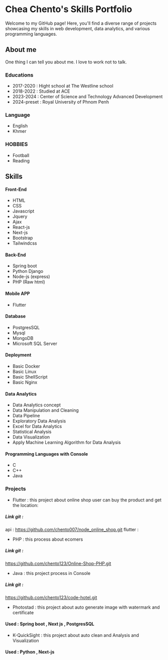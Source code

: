 
# Chea Chento's Skills Portfolio

Welcome to my GitHub page! Here, you'll find a diverse range of projects showcasing my skills in web development, data analytics, and various programming languages.

## About me
One thing I can tell you about me. I love to work not to talk.


### Educations
- 2017-2020 : Hight school at The Westline school
- 2018-2022 : Studied at ACE 
- 2023-2024 : Center of Science and Technology Advanced Development
- 2024-preset : Royal University of Phnom Penh
### Language
- English 
- Khmer 
### HOBBIES
- Football
- Reading
## Skills
####  Front-End
- HTML
- CSS
- Javascript
- Jquery
- Ajax
- React-js
- Next-js
- Bootstrap
- Tailwindcss
####  Back-End
- Spring boot 
- Python Django
- Node-js (express)
- PHP (Raw html)
#### Mobile APP
- Flutter
#### Database
- PostgresSQL
- Mysql
- MongoDB
- Microsoft SQL Server
#### Deployment
- Basic Docker
- Basic Linux
- Basic ShellScript
- Basic Nginx
#### Data Analytics
- Data Analytics concept
- Data Manipulation and Cleaning
- Data Pipeline
- Exploratory Data Analysis
- Excel for Data Analytics
- Statistical Analysis
- Data Visualization
- Apply Machine Learning Algorithm for Data Analysis
#### Programming Languages with Console
- C
- C++
- Java
### Projects
- Flutter : this project about online shop user can buy the product and get the location:
##### Link git :
 api : https://github.com/chento007/node_online_shop.git
 flutter : 

- PHP : this process about ecomers 
##### Link git :
https://github.com/chento123/Online-Shop-PHP.git

- Java : this project process in Console
##### Link git :
https://github.com/chento123/code-hotel.git

- Photostad : this project about auto generate image with watermark and certificate
#### Used : Spring boot , Next js , PostgresSQL
- K-QuickSight : this project about auto clean and Analysis and Visualization
#### Used : Python , Next-js

